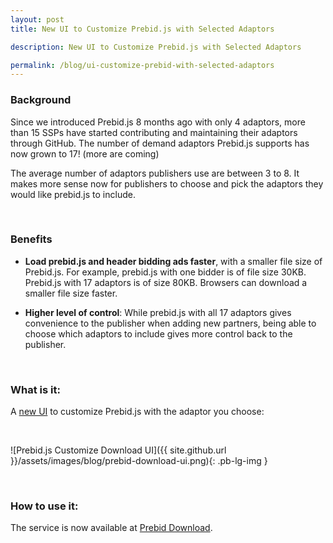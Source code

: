 ```yaml
---
layout: post
title: New UI to Customize Prebid.js with Selected Adaptors

description: New UI to Customize Prebid.js with Selected Adaptors

permalink: /blog/ui-customize-prebid-with-selected-adaptors
---
```


### Background 

Since we introduced Prebid.js 8 months ago with only 4 adaptors, more than 15 SSPs have started contributing and maintaining their adaptors through GitHub. The number of demand adaptors Prebid.js supports has now grown to 17! (more are coming)

The average number of adaptors publishers use are between 3 to 8. It makes more sense now for publishers to choose and pick the adaptors they would like prebid.js to include. 

<br>

### Benefits

- **Load prebid.js and header bidding ads faster**, with a smaller file size of Prebid.js. For example, prebid.js with one bidder is of file size 30KB. Prebid.js with 17 adaptors is of size 80KB. Browsers can download a smaller file size faster.

- **Higher level of control**: While prebid.js with all 17 adaptors gives convenience to the publisher when adding new partners, being able to choose which adaptors to include gives more control back to the publisher.

<br>

### What is it:

A [new UI](/download.html) to customize Prebid.js with the adaptor you choose:

<br>

![Prebid.js Customize Download UI]({{ site.github.url }}/assets/images/blog/prebid-download-ui.png){: .pb-lg-img }

<br>

### How to use it:

The service is now available at [Prebid Download](/download.html).
